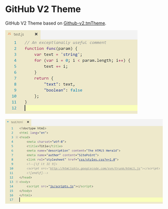 # GitHub V2 Theme

GitHub V2 Theme based on [Github-v2.tmTheme](https://github.com/Colorsublime/Colorsublime-Themes/blob/master/themes/Github-v2.tmTheme).

![js](/theme-github-v2/images/js.png)

![html](/theme-github-v2/images/html.png)
